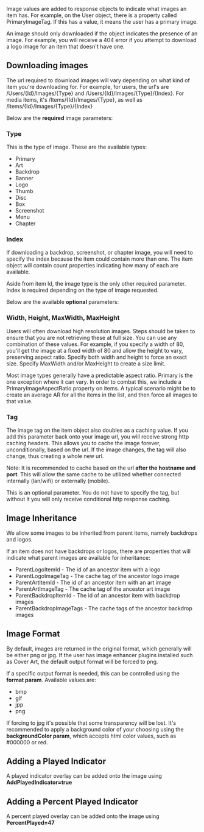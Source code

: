 Image values are added to response objects to indicate what images an item has. For example, on the User object, there is a property called PrimaryImageTag. If this has a value, it means the user has a primary image.

An image should only downloaded if the object indicates the presence of an image. For example, you will receive a 404 error if you attempt to download a logo image for an item that doesn't have one.

## Downloading images

The url required to download images will vary depending on what kind of item you're downloading for. For example, for users, the url's are /Users/{Id}/Images/{Type} and /Users/{Id}/Images/{Type}/{Index}. For media items, it's /Items/{Id}/Images/{Type}, as well as /Items/{Id}/Images/{Type}/{Index}

Below are the **required** image parameters:

### Type
This is the type of image. These are the available types:

* Primary
* Art
* Backdrop
* Banner
* Logo
* Thumb
* Disc
* Box
* Screenshot
* Menu
* Chapter

### Index
If downloading a backdrop, screenshot, or chapter image, you will need to specify the index because the item could contain more than one. The item object will contain count properties indicating how many of each are available.

Aside from item Id, the image type is the only other required parameter. Index is required depending on the type of image requested. 

Below are the available **optional** parameters:

### Width, Height, MaxWidth, MaxHeight
Users will often download high resolution images. Steps should be taken to ensure that you are not retrieving these at full size. You can use any combination of these values. For example, if you specify a width of 80, you'll get the image at a fixed width of 80 and allow the height to vary, preserving aspect ratio. Specify both width and height to force an exact size. Specify MaxWidth and/or MaxHeight to create a size limit.

Most image types generally have a predictable aspect ratio. Primary is the one exception where it can vary. In order to combat this, we include a PrimaryImageAspectRatio property on items. A typical scenario might be to create an average AR for all the items in the list, and then force all images to that value.

### Tag
The image tag on the item object also doubles as a caching value. If you add this parameter back onto your image url, you will receive strong http caching headers. This allows you to cache the image forever, unconditionally, based on the url. If the image changes, the tag will also change, thus creating a whole new url.

Note: It is recommended to cache based on the url **after the hostname and port**. This will allow the same cache to be utilized whether connected internally (lan/wifi) or externally (mobile).

This is an optional parameter. You do not have to specify the tag, but without it you will only receive conditional http response caching.

## Image Inheritance
We allow some images to be inherited from parent items, namely backdrops and logos.

If an item does not have backdrops or logos, there are properties that will indicate what parent images are available for inheritance:

* ParentLogoItemId - The id of an ancestor item with a logo
* ParentLogoImageTag - The cache tag of the ancestor logo image
* ParentArtItemId - The id of an ancestor item with an art image
* ParentArtImageTag - The cache tag of the ancestor art image
* ParentBackdropItemId - The id of an ancestor item with backdrop images
* ParentBackdropImageTags - The cache tags of the ancestor backdrop images

## Image Format

By default, images are returned in the original format, which generally will be either png or jpg. If the user has image enhancer plugins installed such as Cover Art, the default output format will be forced to png.

If a specific output format is needed, this can be controlled using the **format param**. Available values are:

* bmp
* gif
* jpp
* png

If forcing to jpg it's possible that some transparency will be lost. It's recommended to apply a background color of your choosing using the **backgroundColor param**, which accepts html color values, such as #000000 or red.

## Adding a Played Indicator

A played indicator overlay can be added onto the image using **AddPlayedIndicator=true**

## Adding a Percent Played Indicator

A percent played overlay can be added onto the image using **PercentPlayed=47**